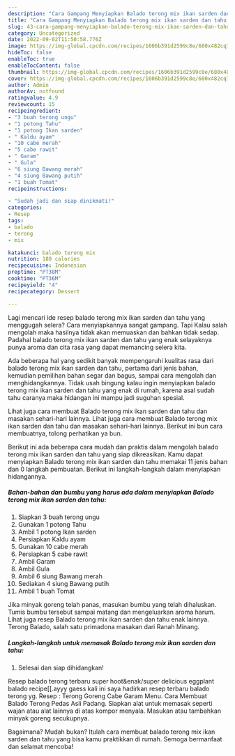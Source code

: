 ```yaml
---
description: "Cara Gampang Menyiapkan Balado terong mix ikan sarden dan tahu yang Sempurna"
title: "Cara Gampang Menyiapkan Balado terong mix ikan sarden dan tahu yang Sempurna"
slug: 43-cara-gampang-menyiapkan-balado-terong-mix-ikan-sarden-dan-tahu-yang-sempurna
category: Uncategorized
date: 2022-09-02T11:50:58.776Z
image: https://img-global.cpcdn.com/recipes/1606b391d2599c8e/680x482cq70/balado-terong-mix-ikan-sarden-dan-tahu-foto-resep-utama.jpg
hideToc: false
enableToc: true
enableTocContent: false
thumbnail: https://img-global.cpcdn.com/recipes/1606b391d2599c8e/680x482cq70/balado-terong-mix-ikan-sarden-dan-tahu-foto-resep-utama.jpg
cover: https://img-global.cpcdn.com/recipes/1606b391d2599c8e/680x482cq70/balado-terong-mix-ikan-sarden-dan-tahu-foto-resep-utama.jpg
author: Admin
authorAv: notfound
ratingvalue: 4.9
reviewcount: 15
recipeingredient:
- "3 buah terong ungu"
- "1 potong Tahu"
- "1 potong Ikan sarden"
- " Kaldu ayam"
- "10 cabe merah"
- "5 cabe rawit"
- " Garam"
- " Gula"
- "6 siung Bawang merah"
- "4 siung Bawang putih"
- "1 buah Tomat"
recipeinstructions:

- "Sudah jadi dan siap dinikmati!"
categories:
- Resep
tags:
- balado
- terong
- mix

katakunci: balado terong mix 
nutrition: 180 calories
recipecuisine: Indonesian
preptime: "PT38M"
cooktime: "PT36M"
recipeyield: "4"
recipecategory: Dessert

---
```



Lagi mencari ide resep balado terong mix ikan sarden dan tahu yang menggugah selera? Cara menyiapkannya sangat gampang. Tapi Kalau salah mengolah maka hasilnya tidak akan memuaskan dan bahkan tidak sedap. Padahal balado terong mix ikan sarden dan tahu yang enak selayaknya punya aroma dan cita rasa yang dapat memancing selera kita.


Ada beberapa hal yang sedikit banyak mempengaruhi kualitas rasa dari balado terong mix ikan sarden dan tahu, pertama dari jenis bahan, kemudian pemilihan bahan segar dan bagus, sampai cara mengolah dan menghidangkannya. Tidak usah bingung kalau ingin menyiapkan balado terong mix ikan sarden dan tahu yang enak di rumah, karena asal sudah tahu caranya maka hidangan ini mampu jadi suguhan spesial.

Lihat juga cara membuat Balado terong mix ikan sarden dan tahu dan masakan sehari-hari lainnya. Lihat juga cara membuat Balado terong mix ikan sarden dan tahu dan masakan sehari-hari lainnya. Berikut ini bun cara membuatnya, tolong perhatikan ya bun.


Berikut ini ada beberapa cara mudah dan praktis dalam mengolah balado terong mix ikan sarden dan tahu yang siap dikreasikan. Kamu dapat menyiapkan Balado terong mix ikan sarden dan tahu memakai 11 jenis bahan dan 0 langkah pembuatan. Berikut ini langkah-langkah dalam menyiapkan hidangannya.

<!--inarticleads1-->

##### Bahan-bahan dan bumbu yang harus ada dalam menyiapkan Balado terong mix ikan sarden dan tahu:

1. Siapkan 3 buah terong ungu
1. Gunakan 1 potong Tahu
1. Ambil 1 potong Ikan sarden
1. Persiapkan  Kaldu ayam
1. Gunakan 10 cabe merah
1. Persiapkan 5 cabe rawit
1. Ambil  Garam
1. Ambil  Gula
1. Ambil 6 siung Bawang merah
1. Sediakan 4 siung Bawang putih
1. Ambil 1 buah Tomat


Jika minyak goreng telah panas, masukan bumbu yang telah dihaluskan. Tumis bumbu tersebut sampai matang dan mengeluarkan aroma harum. Lihat juga resep Balado terong mix ikan sarden dan tahu enak lainnya. Terong Balado, salah satu primadona masakan dari Ranah Minang. 

<!--inarticleads2-->

##### Langkah-langkah untuk memasak Balado terong mix ikan sarden dan tahu:


1. Selesai dan siap dihidangkan!

Resep balado terong terbaru super hoot&amp;enak/super delicious eggplant balado recipe[[.ayyy gaess kali ini saya hadirkan resep terbaru balado terong yg. Resep : Terong Goreng Cabe Garam Menu. Cara Membuat Balado Terong Pedas Asli Padang. Siapkan alat untuk memasak seperti wajan atau alat lainnya di atas kompor menyala. Masukan atau tambahkan minyak goreng secukupnya. 

Bagaimana? Mudah bukan? Itulah cara membuat balado terong mix ikan sarden dan tahu yang bisa kamu praktikkan di rumah. Semoga bermanfaat dan selamat mencoba!
